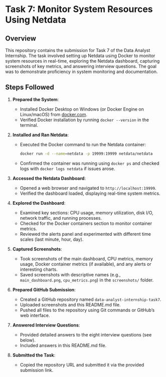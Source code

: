 # Task 7: Monitor System Resources Using Netdata

## Overview
This repository contains the submission for Task 7 of the Data Analyst Internship. The task involved setting up Netdata using Docker to monitor system resources in real-time, exploring the Netdata dashboard, capturing screenshots of key metrics, and answering interview questions. The goal was to demonstrate proficiency in system monitoring and documentation.

## Steps Followed
1. **Prepared the System**:
   - Installed Docker Desktop on Windows (or Docker Engine on Linux/macOS) from [docker.com](https://www.docker.com/products/docker-desktop).
   - Verified Docker installation by running `docker --version` in the terminal.

2. **Installed and Ran Netdata**:
   - Executed the Docker command to run the Netdata container:
     ```bash
     docker run -d --name=netdata -p 19999:19999 netdata/netdata
     ```
   - Confirmed the container was running using `docker ps` and checked logs with `docker logs netdata` if issues arose.

3. **Accessed the Netdata Dashboard**:
   - Opened a web browser and navigated to `http://localhost:19999`.
   - Verified the dashboard loaded, displaying real-time system metrics.

4. **Explored the Dashboard**:
   - Examined key sections: CPU usage, memory utilization, disk I/O, network traffic, and running processes.
   - Checked for the Docker containers section to monitor container metrics.
   - Reviewed the alerts panel and experimented with different time scales (last minute, hour, day).

5. **Captured Screenshots**:
   - Took screenshots of the main dashboard, CPU metrics, memory usage, Docker container metrics (if available), and any alerts or interesting charts.
   - Saved screenshots with descriptive names (e.g., `main_dashboard.png`, `cpu_metrics.png`) in the `screenshots/` folder.

6. **Prepared GitHub Submission**:
   - Created a GitHub repository named `data-analyst-internship-task7`.
   - Uploaded screenshots and this README.md file.
   - Pushed all files to the repository using Git commands or GitHub’s web interface.

7. **Answered Interview Questions**:
   - Provided detailed answers to the eight interview questions (see below).
   - Included answers in this README.md file.

8. **Submitted the Task**:
   - Copied the repository URL and submitted it via the provided submission link.
